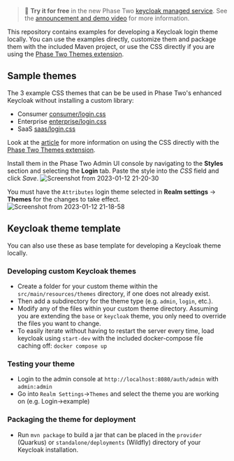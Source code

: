> :rocket: **Try it for free** in the new Phase Two [keycloak managed service](https://phasetwo.io/dashboard/?utm_source=github&utm_medium=readme&utm_campaign=keycloak-theme-template). See the [announcement and demo video](https://phasetwo.io/blog/self-service/) for more information.

This repository contains examples for developing a Keycloak login theme locally. You can use the examples directly, customize them and package them with the included Maven project, or use the CSS directly if you are using the [Phase Two Themes extension](https://github.com/p2-inc/keycloak-themes).

## Sample themes

The 3 example CSS themes that can be be used in Phase Two's enhanced Keycloak without installing a custom library:
- Consumer [consumer/login.css](https://github.com/p2-inc/keycloak-theme-template/blob/master/src/main/resources/theme/consumer/login/resources/css/consumer/login.css)
- Enterprise [enterprise/login.css](https://github.com/p2-inc/keycloak-theme-template/blob/master/src/main/resources/theme/enterprise/login/resources/css/enterprise/login.css)
- SaaS [saas/login.css](https://github.com/p2-inc/keycloak-theme-template/blob/master/src/main/resources/theme/saas/login/resources/css/example/login.css)

Look at the [article](https://phasetwo.io/blog/customizing-login-pages) for more information on using the CSS directly with the [Phase Two Themes extension](https://github.com/p2-inc/keycloak-themes).

Install them in the Phase Two Admin UI console by navigating to the **Styles** section and selecting the **Login** tab. Paste the style into the *CSS* field and click *Save*.
![Screenshot from 2023-01-12 21-20-30](https://user-images.githubusercontent.com/244253/212172497-0b8f3548-cbc3-49b1-9d20-65d631b7baa2.png)

You must have the `Attributes` login theme selected in **Realm settings** -> **Themes** for the changes to take effect.
![Screenshot from 2023-01-12 21-18-58](https://user-images.githubusercontent.com/244253/212172476-3266318a-358c-452e-ade3-746a0787bb69.png)

## Keycloak theme template

You can also use these as base template for developing a Keycloak theme locally.

### Developing custom Keycloak themes

  * Create a folder for your custom theme within the ``src/main/resources/themes`` directory, if one does not already exist. 
  * Then add a subdirectory for the theme type (e.g. ``admin``, ``login``, etc.).
  * Modify any of the files within your custom theme directory. Assuming you are extending the ``base`` or ``keycloak`` theme, you only need to override the files you want to change.
  * To easily iterate without having to restart the server every time, load keycloak using `start-dev` with the included docker-compose file caching off: `docker compose up`

### Testing your theme

  * Login to the admin console at `http://localhost:8080/auth/admin` with `admin:admin`
  * Go into `Realm Settings`->`Themes` and select the theme you are working on (e.g. Login->example)
  
### Packaging the theme for deployment

  * Run `mvn package` to build a jar that can be placed in the `provider` (Quarkus) or `standalone/deployments` (Wildfly) directory of your Keycloak installation.
